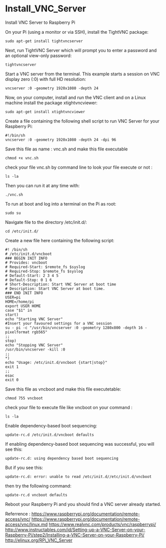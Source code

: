 # Install_VNC_Server
Install VNC Server to Raspberry Pi

On your Pi (using a monitor or via SSH), install the TightVNC package:

    sudo apt-get install tightvncserver
  
Next, run TightVNC Server which will prompt you to enter a password and an optional view-only password:

    tightvncserver
  
Start a VNC server from the terminal. This example starts a session on VNC display zero (:0) with full HD resolution:

    vncserver :0 -geometry 1920x1080 -depth 24
  
Now, on your computer, install and run the VNC client and on a Linux machine install the package xtightvncviewer:

    sudo apt-get install xtightvncviewer
  
Create a file containing the following shell script to run VNC Server for your Raspberry Pi:

    #!/bin/sh
    vncserver :0 -geometry 1920x1080 -depth 24 -dpi 96
  
Save this file as name : vnc.sh and make this file executable

    chmod +x vnc.sh
  
check your file vnc.sh by command line to look your file execute or not :

    ls -la

Then you can run it at any time with:

    ./vnc.sh
  
To run at boot and log into a terminal on the Pi as root:

    sudo su
  
Navigate file to the directory /etc/init.d/:

    cd /etc/init.d/
  
Create a new file here containing the following script:

    #! /bin/sh
    # /etc/init.d/vncboot
    ### BEGIN INIT INFO
    # Provides: vncboot
    # Required-Start: $remote_fs $syslog
    # Required-Stop: $remote_fs $syslog
    # Default-Start: 2 3 4 5
    # Default-Stop: 0 1 6
    # Short-Description: Start VNC Server at boot time
    # Description: Start VNC Server at boot time.
    ### END INIT INFO
    USER=pi
    HOME=/home/pi
    export USER HOME
    case "$1" in
    start)
    echo "Starting VNC Server"
    #Insert your favoured settings for a VNC session
    su - pi -c "/usr/bin/vncserver :0 -geometry 1280x800 -depth 16 -pixelformat rgb565"
    ;;
    stop)
    echo "Stopping VNC Server"
    /usr/bin/vncserver -kill :0
    ;;
    *)
    echo "Usage: /etc/init.d/vncboot {start|stop}"
    exit 1
    ;;
    esac
    exit 0
  
Save this file as vncboot and make this file executetable:
  
    chmod 755 vncboot
  
check your file to execute file like vncboot on your command :
  
    ls -la
  
Enable dependency-based boot sequencing:

    update-rc.d /etc/init.d/vncboot defaults
  
If enabling dependency-based boot sequencing was successful, you will see this:

    update-rc.d: using dependency based boot sequencing
  
But if you see this:

    update-rc.d: error: unable to read /etc/init.d//etc/init.d/vncboot
  
then try the following command:

    update-rc.d vncboot defaults
  
Reboot your Raspberry Pi and you should find a VNC server already started.

Referrence : https://www.raspberrypi.org/documentation/remote-access/vnc/ https://www.raspberrypi.org/documentation/remote-access/vnc/linux.md
https://www.realvnc.com/products/vnc/raspberrypi/ http://www.instructables.com/id/Setting-up-a-VNC-Server-on-your-Raspberry-Pi/step2/Installing-a-VNC-Server-on-your-Raspberry-Pi/
http://elinux.org/RPi_VNC_Server
